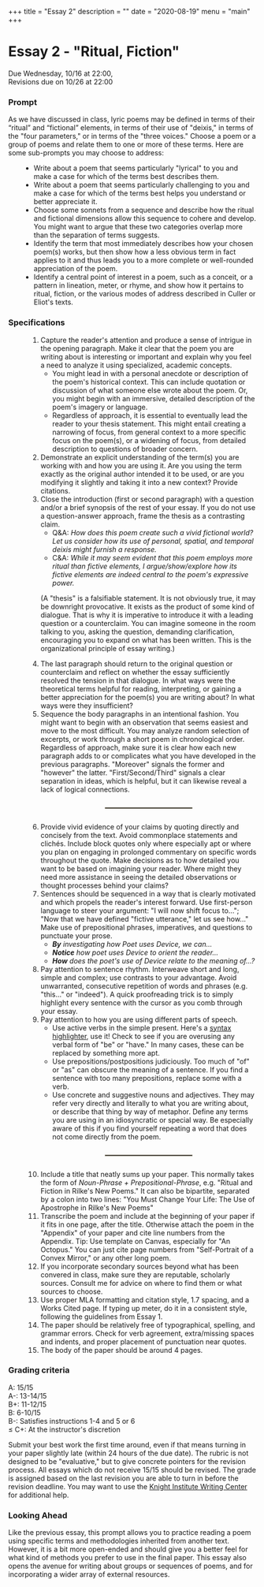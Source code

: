 +++
title = "Essay 2"
description = ""
date = "2020-08-19"
menu = "main"
+++

<div class="essay">

# Essay 2 - "Ritual, Fiction"

Due Wednesday, 10/16 at 22:00,  
Revisions due on 10/26 at 22:00

### Prompt
As we have discussed in class, lyric poems may be defined in terms of their “ritual” and “fictional” elements, in terms of their use of "deixis," in terms of the "four parameters," or in terms of the "three voices." Choose a poem or a group of poems and relate them to one or more of these terms. Here are some sub-prompts you may choose to address:
<ul style="margin-left: 2em">
<li> Write about a poem that seems particularly "lyrical" to you and make a case for which of the terms best describes them.
<li> Write about a poem that seems particularly challenging to you and make a case for which of the terms best helps you understand or better appreciate it.
<li> Choose some sonnets from a sequence and describe how the <span class="key">ritual</span> and <span class="key">fictional</span> dimensions allow this sequence to cohere and develop. You might want to argue that these two categories overlap more than the separation of terms suggests.
<li> Identify the term that most immediately describes how your chosen poem(s) works, but then show how a less obvious term in fact applies to it and thus leads you to a more complete or well-rounded appreciation of the poem.
<li> Identify a central point of interest in a poem, such as a conceit, or a pattern in lineation, meter, or rhyme, and show how it pertains to ritual, fiction, or the various modes of address described in  Culler or Eliot's texts.

</ul>

### Specifications
<ol style="margin-left:3em">

<li> Capture the reader's attention and produce a sense of intrigue in the opening paragraph. Make it clear that the poem you are writing about is interesting or important and explain why you feel a need to analyze it using specialized, academic concepts.

* You might lead in with a personal anecdote or description of the poem's historical context. This can include quotation or discussion of what someone else wrote about the poem. Or, you might begin with an immersive, detailed description of the poem's imagery or language.
* Regardless of approach, it is essential to eventually lead the reader to your thesis statement. This might entail creating a narrowing of focus, from general context to a more specific focus on the poem(s), or a widening of focus, from detailed description to questions of broader concern.

<li> Demonstrate an explicit understanding of the term(s) you are working with and how you are using it. Are you using the term exactly as the original author intended it to be used, or are you modifying it slightly and taking it into a new context? Provide citations.
<li> Close the introduction (first or second paragraph) with a question and/or a brief synopsis of the rest of your essay. If you do not use a question-answer approach, frame the thesis as a contrasting claim.

* Q&A: *How does this poem create such a vivid fictional world? Let us consider how its use of personal, spatial, and temporal deixis might furnish a response.*
* C&A: *While it may seem evident that this poem employs more ritual than fictive elements, I argue/show/explore how its fictive elements are indeed central to the poem's expressive power.*

(A "thesis" is a falsifiable statement. It is not obviously true, it may be downright provocative. It exists as the product of some kind of dialogue. That is why it is imperative to introduce it with a leading question or a counterclaim. You can imagine someone in the room talking to you, asking the question, demanding clarification, encouraging you to expand on what has been written. This is the organizational principle of essay writing.)

<li> The last paragraph should return to the original question or counterclaim and reflect on whether the essay sufficiently resolved the tension in that dialogue. In what ways were the theoretical terms helpful for reading, interpreting, or gaining a better appreciation for the poem(s) you are writing about? In what ways were they insufficient?

<li> Sequence the body paragraphs in an intentional fashion. You might want to begin with an observation that seems easiest and move to the most difficult. You may analyze random selection of excerpts, or work through a short poem in chronological order. Regardless of approach, make sure it is clear how each new paragraph adds to or complicates what you have developed in the previous paragraphs. "Moreover" signals the former and "however" the latter. "First/Second/Third" signals a clear separation in ideas, which is helpful, but it can likewise reveal a lack of logical connections.


<hr style="border: .5px solid rgb(147,141,123); margin: 2em auto; width: 40%">

<li> Provide vivid evidence of your claims by quoting directly and concisely from the text. Avoid commonplace statements and clichés. Include block quotes only where especially apt or where you plan on engaging in prolonged commentary on specific words throughout the quote. Make decisions as to how detailed you want to be based on imagining your reader. Where might they need more assistance in seeing the detailed observations or thought processes behind your claims?

<li> Sentences should be sequenced in a way that is clearly motivated and which propels the reader's interest forward. Use first-person language to steer your argument: "I will now shift focus to..."; "Now that we have defined "fictive utterance," let us see how..." Make use of prepositional phrases, imperatives, and questions to punctuate your prose.

* *<b>By</b> investigating how Poet uses Device, we can...*
* *<b>Notice</b> how poet uses Device to orient the reader...*
* *<b>How</b> does the poet's use of Device relate to the meaning of...?*
<li> Pay attention to sentence rhythm. Interweave short and long, simple and complex; use contrasts to your advantage. Avoid unwarranted, consecutive repetition of words and phrases (e.g. "this..." or "indeed"). A quick proofreading trick is to simply highlight every sentence with the cursor as you comb through your essay.

<li> Pay attention to how you are using different parts of speech.

* Use active verbs in the simple present. Here's a <a href="https://english.edward.io">syntax highlighter</a>, use it! Check to see if you are overusing any verbal form of "be" or "have." In many cases, these can be replaced by something more apt.
* Use prepositions/postpositions judiciously. Too much of "of" or "as" can obscure the meaning of a sentence. If you find a sentence with too many prepositions, replace some with a verb.
* Use concrete and suggestive nouns and adjectives. They may refer very directly and literally to what you are writing about, or describe that thing by way of metaphor. Define any terms you are using in an idiosyncratic or special way. Be especially aware of this if you find yourself repeating a word that does not come directly from the poem.


<hr style="border: .5px solid rgb(147,141,123); margin: 2em auto; width: 40%">

<li> Include a title that neatly sums up your paper. This normally takes the form of <i>Noun-Phrase + Prepositional-Phrase</i>, e.g. "Ritual and Fiction in Rilke's New Poems." It can also be bipartite, separated by a colon into two lines: "You Must Change Your Life: The Use of Apostrophe in Rilke's New Poems"
<li> Transcribe the poem and include at the beginning of your paper if it fits in one page, after the title. Otherwise attach the poem in the "Appendix" of your paper and cite line numbers from the Appendix. Tip: Use template on Canvas, especially for "An Octopus." You can just cite page numbers from "Self-Portrait of a Convex Mirror," or any other long poem.
<li> If you incorporate secondary sources beyond what has been convered in class, make sure they are reputable, scholarly sources. Consult me for advice on where to find them or what sources to choose.
<li> Use proper MLA formatting and citation style, 1.7 spacing, and a Works Cited page. If typing up meter, do it in a consistent style, following the guidelines from Essay 1.
<li> The paper should be relatively free of typographical, spelling, and grammar errors. Check for verb agreement, extra/missing spaces and indents, and proper placement of punctuation near quotes.
<li> The body of the paper should be around 4 pages.
</ol>

### Grading criteria

A: 15/15  
A-: 13-14/15  
B+: 11-12/15  
B: 6-10/15  
B-: Satisfies instructions 1-4 and 5 or 6  
≤ C+: At the instructor's discretion

Submit your best work the first time around, even if that means turning in your paper slightly late (within 24 hours of the due date). The rubric is not designed to be "evaluative," but to give concrete pointers for the revision process. All essays which do not receive 15/15 should be revised. The grade is assigned based on the last revision you are able to turn in before the revision deadline. You may want to use the [Knight Institute Writing Center](https://cornell.mywconline.net) for additional help.



### Looking Ahead

Like the previous essay, this prompt allows you to practice reading a poem using specific terms and methodologies inherited from another text. However, it is a bit more open-ended and should give you a better feel for what kind of methods you prefer to use in the final paper. This essay also opens the avenue for writing about groups or sequences of poems, and for incorporating a wider array of external resources.

</div>
